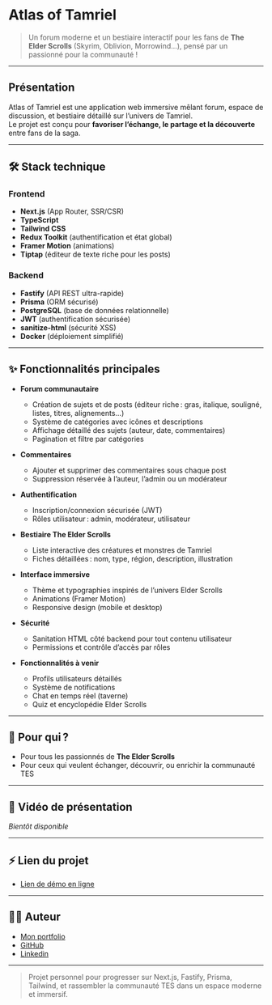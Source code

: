 # Atlas of Tamriel

> Un forum moderne et un bestiaire interactif pour les fans de **The Elder Scrolls** (Skyrim, Oblivion, Morrowind…), pensé par un passionné pour la communauté !

---

## Présentation

Atlas of Tamriel est une application web immersive mêlant forum, espace de discussion, et bestiaire détaillé sur l’univers de Tamriel.  
Le projet est conçu pour **favoriser l’échange, le partage et la découverte** entre fans de la saga.

---

## 🛠️ Stack technique

### Frontend

- **Next.js** (App Router, SSR/CSR)
- **TypeScript**
- **Tailwind CSS**
- **Redux Toolkit** (authentification et état global)
- **Framer Motion** (animations)
- **Tiptap** (éditeur de texte riche pour les posts)

### Backend

- **Fastify** (API REST ultra-rapide)
- **Prisma** (ORM sécurisé)
- **PostgreSQL** (base de données relationnelle)
- **JWT** (authentification sécurisée)
- **sanitize-html** (sécurité XSS)
- **Docker** (déploiement simplifié)

---

## ✨ Fonctionnalités principales

- **Forum communautaire**

  - Création de sujets et de posts (éditeur riche : gras, italique, souligné, listes, titres, alignements…)
  - Système de catégories avec icônes et descriptions
  - Affichage détaillé des sujets (auteur, date, commentaires)
  - Pagination et filtre par catégories

- **Commentaires**

  - Ajouter et supprimer des commentaires sous chaque post
  - Suppression réservée à l’auteur, l’admin ou un modérateur

- **Authentification**

  - Inscription/connexion sécurisée (JWT)
  - Rôles utilisateur : admin, modérateur, utilisateur

- **Bestiaire The Elder Scrolls**

  - Liste interactive des créatures et monstres de Tamriel
  - Fiches détaillées : nom, type, région, description, illustration

- **Interface immersive**

  - Thème et typographies inspirés de l’univers Elder Scrolls
  - Animations (Framer Motion)
  - Responsive design (mobile et desktop)

- **Sécurité**

  - Sanitation HTML côté backend pour tout contenu utilisateur
  - Permissions et contrôle d’accès par rôles

- **Fonctionnalités à venir**
  - Profils utilisateurs détaillés
  - Système de notifications
  - Chat en temps réel (taverne)
  - Quiz et encyclopédie Elder Scrolls

---

## 🎯 Pour qui ?

- Pour tous les passionnés de **The Elder Scrolls**
- Pour ceux qui veulent échanger, découvrir, ou enrichir la communauté TES

---

## 📸 Vidéo de présentation

_Bientôt disponible_

---

## ⚡️ Lien du projet

- [Lien de démo en ligne](https://atlas-of-tamriel.vercel.app/)

---

## 👨‍💻 Auteur

- [Mon portfolio](https://www.alain-web.fr/)
- [GitHub](https://github.com/AlainBonneau)
- [Linkedin](https://www.linkedin.com/in/alain-bonneau/)

---

> Projet personnel pour progresser sur Next.js, Fastify, Prisma, Tailwind, et rassembler la communauté TES dans un espace moderne et immersif.
